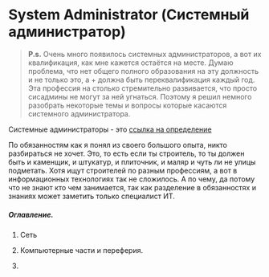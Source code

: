# System Administrator (Системный администратор)

> **P.s.** Очень много появилось системных администраторов, а вот их квалификация, как мне кажется остаётся на месте. Думаю проблема, что нет общего полного образования на эту должность и не только это, а + должна быть переквалификация каждый год. Эта профессия на столько стремительно развивается, что просто сисадмины не могут за ней угнаться.
Поэтому я решил немного разобрать некоторые темы и вопросы которые касаются системного администратора.

Системные администраторы - это [ссылка на определение](https://ru.wikipedia.org/wiki/Системный_администратор)

По обязанностям как я понял из своего большого опыта, никто разбираться не хочет. Это, то есть если ты строитель, то ты должен быть и каменщик, и штукатур, и плиточник, и маляр и чуть ли не улицы подметать. Хотя ищут строителей по разным профессиям, а вот в информационных технологиях так не сложилось. А по чему, да потому что не знают кто чем занимается, так как разделение в обязанностях и знаниях может заметить только специалист ИТ.


##### Оглавление.
1. Сеть

2. Компьютерные части и переферия.

3.  

